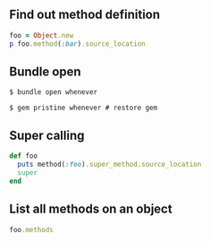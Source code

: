 ## Find out method definition

```ruby
foo = Object.new
p foo.method(:bar).source_location
```

## Bundle open

```shell
$ bundle open whenever

$ gem pristine whenever # restore gem
```

## Super calling

```ruby
def foo
  puts method(:foo).super_method.source_location
  super
end
```

## List all methods on an object

```ruby
foo.methods
```
